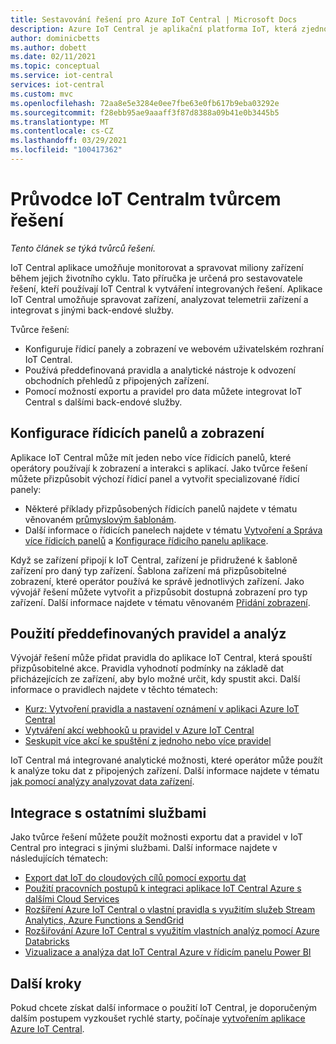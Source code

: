 ```yaml
---
title: Sestavování řešení pro Azure IoT Central | Microsoft Docs
description: Azure IoT Central je aplikační platforma IoT, která zjednodušuje vytváření řešení IoT. Tento článek poskytuje přehled o vytváření integrovaných řešení pomocí IoT Central.
author: dominicbetts
ms.author: dobett
ms.date: 02/11/2021
ms.topic: conceptual
ms.service: iot-central
services: iot-central
ms.custom: mvc
ms.openlocfilehash: 72aa8e5e3284e0ee7fbe63e0fb617b9eba03292e
ms.sourcegitcommit: f28ebb95ae9aaaff3f87d8388a09b41e0b3445b5
ms.translationtype: MT
ms.contentlocale: cs-CZ
ms.lasthandoff: 03/29/2021
ms.locfileid: "100417362"
---
```

# <a name="iot-central-solution-builder-guide"></a>Průvodce IoT Centralm tvůrcem řešení

*Tento článek se týká tvůrců řešení.*

IoT Central aplikace umožňuje monitorovat a spravovat miliony zařízení během jejich životního cyklu. Tato příručka je určená pro sestavovatele řešení, kteří používají IoT Central k vytváření integrovaných řešení. Aplikace IoT Central umožňuje spravovat zařízení, analyzovat telemetrii zařízení a integrovat s jinými back-endové služby.

Tvůrce řešení:

- Konfiguruje řídicí panely a zobrazení ve webovém uživatelském rozhraní IoT Central.
- Používá předdefinovaná pravidla a analytické nástroje k odvození obchodních přehledů z připojených zařízení.
- Pomocí možností exportu a pravidel pro data můžete integrovat IoT Central s dalšími back-endové služby.

## <a name="configure-dashboards-and-views"></a>Konfigurace řídicích panelů a zobrazení

Aplikace IoT Central může mít jeden nebo více řídicích panelů, které operátory používají k zobrazení a interakci s aplikací. Jako tvůrce řešení můžete přizpůsobit výchozí řídicí panel a vytvořit specializované řídicí panely:

- Některé příklady přizpůsobených řídicích panelů najdete v tématu věnovaném [průmyslovým šablonám](concepts-app-templates.md#industry-focused-templates).
- Další informace o řídicích panelech najdete v tématu [Vytvoření a Správa více řídicích panelů](howto-create-personal-dashboards.md) a [Konfigurace řídicího panelu aplikace](howto-add-tiles-to-your-dashboard.md).

Když se zařízení připojí k IoT Central, zařízení je přidružené k šabloně zařízení pro daný typ zařízení. Šablona zařízení má přizpůsobitelné zobrazení, které operátor používá ke správě jednotlivých zařízení. Jako vývojář řešení můžete vytvořit a přizpůsobit dostupná zobrazení pro typ zařízení. Další informace najdete v tématu věnovaném [Přidání zobrazení](howto-set-up-template.md#add-views).

## <a name="use-built-in-rules-and-analytics"></a>Použití předdefinovaných pravidel a analýz

Vývojář řešení může přidat pravidla do aplikace IoT Central, která spouští přizpůsobitelné akce. Pravidla vyhodnotí podmínky na základě dat přicházejících ze zařízení, aby bylo možné určit, kdy spustit akci. Další informace o pravidlech najdete v těchto tématech:

- [Kurz: Vytvoření pravidla a nastavení oznámení v aplikaci Azure IoT Central](tutorial-create-telemetry-rules.md)
- [Vytváření akcí webhooků u pravidel v Azure IoT Central](howto-create-webhooks.md)
- [Seskupit více akcí ke spuštění z jednoho nebo více pravidel](howto-use-action-groups.md)

IoT Central má integrované analytické možnosti, které operátor může použít k analýze toku dat z připojených zařízení. Další informace najdete v tématu [jak pomocí analýzy analyzovat data zařízení](howto-create-analytics.md).

## <a name="integrate-with-other-services"></a>Integrace s ostatními službami

Jako tvůrce řešení můžete použít možnosti exportu dat a pravidel v IoT Central pro integraci s jinými službami. Další informace najdete v následujících tématech:

- [Export dat IoT do cloudových cílů pomocí exportu dat](howto-export-data.md)
- [Použití pracovních postupů k integraci aplikace IoT Central Azure s dalšími Cloud Services](howto-configure-rules-advanced.md)
- [Rozšíření Azure IoT Central o vlastní pravidla s využitím služeb Stream Analytics, Azure Functions a SendGrid](howto-create-custom-rules.md)
- [Rozšiřování Azure IoT Central s využitím vlastních analýz pomocí Azure Databricks](howto-create-custom-analytics.md)
- [Vizualizace a analýza dat IoT Central Azure v řídicím panelu Power BI](howto-connect-powerbi.md)

## <a name="next-steps"></a>Další kroky

Pokud chcete získat další informace o použití IoT Central, je doporučeným dalším postupem vyzkoušet rychlé starty, počínaje [vytvořením aplikace Azure IoT Central](./quick-deploy-iot-central.md).
